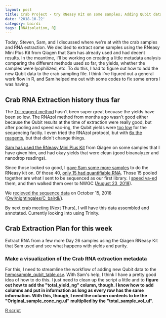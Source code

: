 ```yaml
---
layout: post
title: Crab Project - try RNeasy Kit on some samples; Adding Qubit data to sample file
date: '2018-10-22'
category: bairdi
tags: [RNAisolation, R]
---
```

Today, Steven, Sam, and I discussed where we're at with the crab samples and RNA extraction. We decided to extract some samples using the RNeasy Mini Plus Kit from Qiagen that Sam has already used and had decent results. In the meantime, I'll be working on creating a little metadata analysis comparing the different methods used so far, the yields, whether the samples were lyophilized, etc. To do this, I had to figure out how to add the new Qubit data to the crab sampling file. I think I've figured out a general work flow in R, and Sam helped me out with some codes to fix some errors I was having.

## Crab RNA Extraction history thus far
The [Tri-reagent method](https://github.com/grace-ac/grace-ac.github.io/blob/master/_posts/2018-10-05-trireagent-extraction-no-lyophilizer.md) hasn't been super great becuase the yields have been so low. The RNAzol method from months ago wasn't good either because the Qubit results at the time of extraction were really good, but after pooling and speed vac-ing, the Qubit yields were [too low](https://grace-ac.github.io/Crab-pools-pt-2-Skyline/) for the sequencing faciliy. I even tried the RNAzol protocol, but with [6x the reagents](https://grace-ac.github.io/RNA-protocol-with-6ml-RNAzol/), but that didn't change things. 

[Sam has used the RNeasy Mini Plus Kit](http://onsnetwork.org/kubu4/2018/07/31/rna-isolation-tanner-crab-hemolymph-using-rneasy-plus-mini-kit/) from Qiagen on some samples that I have given him, and had okay yields that were clean (good bioanalyzer and nanodrop readings). 

Since those looked so good, I [gave Sam some more samples](https://grace-ac.github.io/sample-spreadsheet-samples-for-sam-d26/) to do the RNeasy kit on. Of those 40, [only 15 had quantifiable RNA](http://onsnetwork.org/kubu4/2018/08/09/rna-isolation-quantificaiton-tanner-crab-hemolymph/). Those 15 pooled together are what I sent to be sequenced as our first library. I [speed va-ed](https://grace-ac.github.io/speed-vac-new-pool/) them, and then walked them over to NWGC ([August 23, 2018](https://grace-ac.github.io/Pooled-sample-handed-toNWGC/)). 

We [recieved the sequence data](http://onsnetwork.org/kubu4/2018/10/15/data-received-chionoecetes-bairdi-rnaseq-fastqc-analysis/) on October 15, 2018 ([Owl/nightingales/C_bairdi/](http://owl.fish.washington.edu/nightingales/C_bairdi/)).

By next crab meeting (Next Thurs), I will have this data assembled and annotated. Currently looking into using Trinity. 

## Crab Extraction Plan for this week
Extract RNA from a few more Day 26 samples using the Qiagen RNeasy Kit that Sam used and see what happens with yields and purity. 

### Make a visualization of the Crab RNA extraction metadata
For this, I need to streamline the workflow of adding new Qubit data to the [hemosample_qubit_table.csv](https://github.com/RobertsLab/project-crab/blob/master/analyses/hemosample_qubit_table.csv). With Sam's help, I think I have a pretty good idea of how to do this. I just need to clean up the script a little and to **figure out how to add the "total_yield_ng" column, though. I know how to add columns and put in information as long as every row has the same information. With this, though, I need the column contents to be the "Original_sample_conc_ng.ul" multiplied by the "total_sample_vol_ul".**

[R script](https://github.com/RobertsLab/project-crab/blob/master/scripts/all-hemo-fixing.R)
